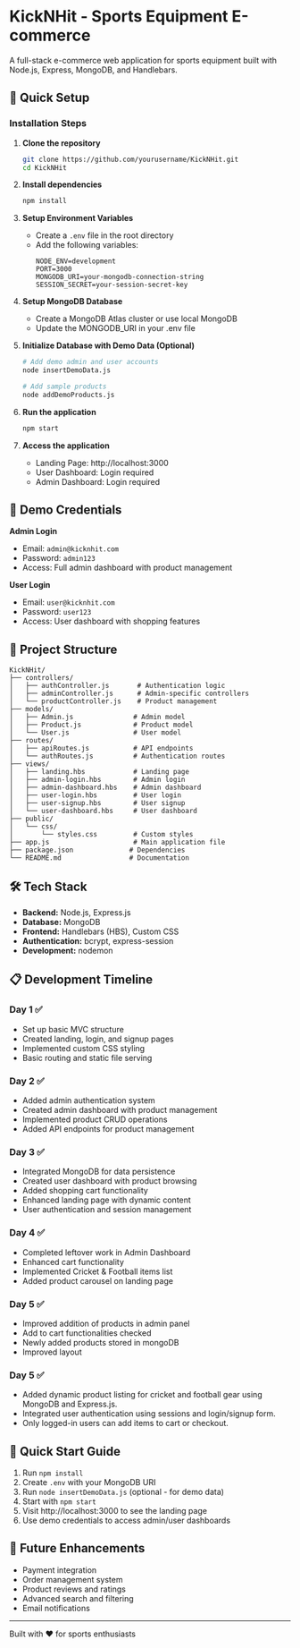 # KickNHit - Sports Equipment E-commerce

A full-stack e-commerce web application for sports equipment built with Node.js, Express, MongoDB, and Handlebars.

## 🚀 Quick Setup

### Installation Steps

1. **Clone the repository**
   ```bash
   git clone https://github.com/yourusername/KickNHit.git
   cd KickNHit
   ```

2. **Install dependencies**
   ```bash
   npm install
   ```

3. **Setup Environment Variables**
   - Create a `.env` file in the root directory
   - Add the following variables:
     ```
     NODE_ENV=development
     PORT=3000
     MONGODB_URI=your-mongodb-connection-string
     SESSION_SECRET=your-session-secret-key
     ```

4. **Setup MongoDB Database**
   - Create a MongoDB Atlas cluster or use local MongoDB
   - Update the MONGODB_URI in your .env file

5. **Initialize Database with Demo Data (Optional)**
   ```bash
   # Add demo admin and user accounts
   node insertDemoData.js
   
   # Add sample products
   node addDemoProducts.js
   ```

6. **Run the application**
   ```bash
   npm start
   ```

7. **Access the application**
   - Landing Page: http://localhost:3000
   - User Dashboard: Login required
   - Admin Dashboard: Login required

## 🔑 Demo Credentials

**Admin Login**
- Email: `admin@kicknhit.com`
- Password: `admin123`
- Access: Full admin dashboard with product management

**User Login**
- Email: `user@kicknhit.com`
- Password: `user123`
- Access: User dashboard with shopping features

## 📁 Project Structure

```
KickNHit/
├── controllers/
│   ├── authController.js       # Authentication logic
│   ├── adminController.js      # Admin-specific controllers
│   └── productController.js    # Product management
├── models/
│   ├── Admin.js               # Admin model
│   ├── Product.js             # Product model
│   └── User.js                # User model
├── routes/
│   ├── apiRoutes.js           # API endpoints
│   └── authRoutes.js          # Authentication routes
├── views/
│   ├── landing.hbs            # Landing page
│   ├── admin-login.hbs        # Admin login
│   ├── admin-dashboard.hbs    # Admin dashboard
│   ├── user-login.hbs         # User login
│   ├── user-signup.hbs        # User signup
│   └── user-dashboard.hbs     # User dashboard
├── public/
│   └── css/
│       └── styles.css         # Custom styles
├── app.js                     # Main application file
├── package.json              # Dependencies
└── README.md                 # Documentation
```

## 🛠️ Tech Stack

- **Backend:** Node.js, Express.js
- **Database:** MongoDB
- **Frontend:** Handlebars (HBS), Custom CSS
- **Authentication:** bcrypt, express-session
- **Development:** nodemon

## 📋 Development Timeline

### Day 1 ✅
- Set up basic MVC structure
- Created landing, login, and signup pages
- Implemented custom CSS styling
- Basic routing and static file serving

### Day 2 ✅
- Added admin authentication system
- Created admin dashboard with product management
- Implemented product CRUD operations
- Added API endpoints for product management

### Day 3 ✅
- Integrated MongoDB for data persistence
- Created user dashboard with product browsing
- Added shopping cart functionality
- Enhanced landing page with dynamic content
- User authentication and session management

### Day 4 ✅
- Completed leftover work in Admin Dashboard
- Enhanced cart functionality
- Implemented Cricket & Football items list
- Added product carousel on landing page

### Day 5 ✅
- Improved addition of products in admin panel
- Add to cart functionalities checked
- Newly added products stored in mongoDB
- Improved layout

### Day 5 ✅
- Added dynamic product listing for cricket and football gear using MongoDB and Express.js.
- Integrated user authentication using sessions and login/signup form.
- Only logged-in users can add items to cart or checkout.


## 🚀 Quick Start Guide

1. Run `npm install`
2. Create `.env` with your MongoDB URI
3. Run `node insertDemoData.js` (optional - for demo data)
4. Start with `npm start`
5. Visit http://localhost:3000 to see the landing page
6. Use demo credentials to access admin/user dashboards

## 🎯 Future Enhancements

- Payment integration
- Order management system
- Product reviews and ratings
- Advanced search and filtering
- Email notifications

---

Built with ❤️ for sports enthusiasts
